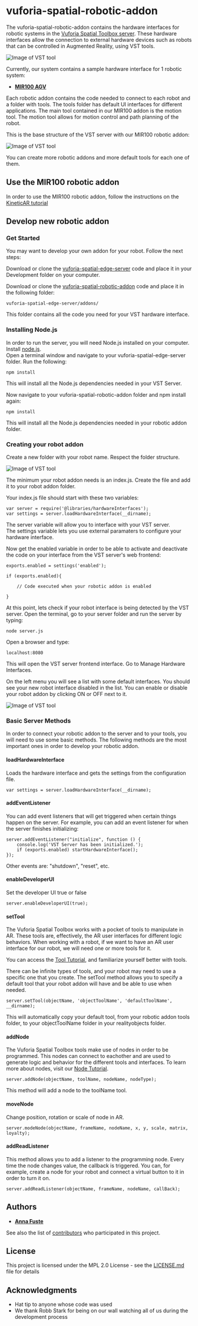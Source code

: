 # vuforia-spatial-robotic-addon

The vuforia-spatial-robotic-addon contains the hardware interfaces for robotic systems in the [Vuforia Spatial Toolbox server](https://github.com/ptcrealitylab/vuforia-spatial-edge-server). 
These hardware interfaces allow the connection to external hardware devices such as robots that can be controlled in Augmented Reality, using VST tools.

![Image of VST tool](resources/gifs/mir.gif)

Currently, our system contains a sample hardware interface for 1 robotic system:
* **[MIR100 AGV](https://www.mobile-industrial-robots.com/en/solutions/robots/mir100/)**

Each robotic addon contains the code needed to connect to each robot and a folder with tools.
The tools folder has default UI interfaces for different applications. 
The main tool contained in our MIR100 addon is the motion tool. The motion tool allows for motion control and path planning of the robot.

This is the base structure of the VST server with our MIR100 robotic addon:

![Image of VST tool](resources/img/folders.jpg)

You can create more robotic addons and more default tools for each one of them.



## Use the MIR100 robotic addon

In order to use the MIR100 robotic addon, follow the instructions on the [KineticAR tutorial](interfaces/MIR100/kineticAR.md)

## Develop new robotic addon

### Get Started

You may want to develop your own addon for your robot. Follow the next steps:

Download or clone the [vuforia-spatial-edge-server](https://github.com/ptcrealitylab/vuforia-spatial-edge-server) code and place it in your Development folder on your computer.

Download or clone the [vuforia-spatial-robotic-addon](https://github.com/ptcrealitylab/vuforia-spatial-robotic-addon) code and place it in the following folder:

```
vuforia-spatial-edge-server/addons/
```

This folder contains all the code you need for your VST hardware interface. 

### Installing Node.js

In order to run the server, you will need Node.js installed on your computer. 
Install [node.js](https://nodejs.org).<br />
Open a terminal window and navigate to your vuforia-spatial-edge-server folder.
Run the following:

```
npm install
```

This will install all the Node.js dependencies needed in your VST Server. 

Now navigate to your vuforia-spatial-robotic-addon folder and npm install again:

```
npm install
```

This will install all the Node.js dependencies needed in your robotic addon folder.

### Creating your robot addon

Create a new folder with your robot name. Respect the folder structure.

![Image of VST tool](resources/img/folders_yourrobot.jpg)

The minimum your robot addon needs is an index.js. Create the file and add it to your robot addon folder.

Your index.js file should start with these two variables:

```
var server = require('@libraries/hardwareInterfaces');
var settings = server.loadHardwareInterface(__dirname);
```

The server variable will allow you to interface with your VST server.<br/>
The settings variable lets you use external paramaters to configure your hardware interface.

Now get the enabled variable in order to be able to activate and deactivate the code on your interface from the VST server's web frontend:

```
exports.enabled = settings('enabled');

if (exports.enabled){

    // Code executed when your robotic addon is enabled

}
```

At this point, lets check if your robot interface is being detected by the VST server. Open the terminal, go to your server folder and run the server by typing:

```
node server.js
```

Open a browser and type:

```
localhost:8080
```

This will open the VST server frontend interface.
Go to Manage Hardware Interfaces.

On the left menu you will see a list with some default interfaces. You should see your new robot interface disabled in the list. You can enable or disable your robot addon by clicking ON or OFF next to it.

![Image of VST tool](resources/img/myRobot.jpg)

### Basic Server Methods

In order to connect your robotic addon to the server and to your tools, you will need to use some basic methods. 
The following methods are the most important ones in order to develop your robotic addon. 

#### loadHardwareInterface
Loads the hardware interface and gets the settings from the configuration file.

```
var settings = server.loadHardwareInterface(__dirname);
```

#### addEventListener
You can add event listeners that will get triggered when certain things happen on the server.
For example, you can add an event listener for when the server finishes initializing:

```
server.addEventListener("initialize", function () {
    console.log('VST Server has been initialized.');
    if (exports.enabled) startHardwareInterface();
});
```

Other events are: "shutdown", "reset", etc.

#### enableDeveloperUI
Set the developer UI true or false

```
server.enableDeveloperUI(true);
```

#### setTool

The Vuforia Spatial Toolbox works with a pocket of tools to manipulate in AR. These tools are, effectively, the AR user interfaces for different logic behaviors.
When working with a robot, if we want to have an AR user interface for our robot, we will need one or more tools for it.

You can access the [Tool Tutorial](https://github.com/ptcrealitylab/vuforia-spatial-toolbox-documentation/blob/master/make%20tools/toolTutorial.md), and familiarize yourself better with tools.

There can be infinite types of tools, and your robot may need to use a specific one that you create.
The setTool method allows you to specify a default tool that your robot addon will have and be able to use when needed.

```
server.setTool(objectName, 'objectToolName', 'defaultToolName', __dirname);
```

This will automatically copy your default tool, from your robotic addon tools folder, to your objectToolName folder in your realityobjects folder.

#### addNode

The Vuforia Spatial Toolbox tools make use of nodes in order to be programmed. This nodes can connect to eachother and are used to generate logic and behavior for the different tools and interfaces.
To learn more about nodes, visit our [Node Tutorial](https://github.com/ptcrealitylab/vuforia-spatial-toolbox-documentation/blob/master/make%20tools/toolboxNodes.md).

```
server.addNode(objectName, toolName, nodeName, nodeType); 
```

This method will add a node to the toolName tool.

#### moveNode

Change position, rotation or scale of node in AR.

```
server.modeNode(objectName, frameName, nodeName, x, y, scale, matrix, loyalty); 
```

#### addReadListener

This method allows you to add a listener to the programming node. Every time the node changes value, the callback is triggered.
You can, for example, create a node for your robot and connect a virtual button to it in order to turn it on.

```
server.addReadListener(objectName, frameName, nodeName, callBack);
```

## Authors

* **[Anna Fuste](https://github.com/afustePTC)**

See also the list of [contributors](https://github.com/ptcrealitylab/vuforia-spatial-robotic-addon/graphs/contributors) who participated in this project.

## License

This project is licensed under the MPL 2.0 License - see the [LICENSE.md](LICENSE.md) file for details

## Acknowledgments

* Hat tip to anyone whose code was used
* We thank Robb Stark for being on our wall watching all of us during the development process

